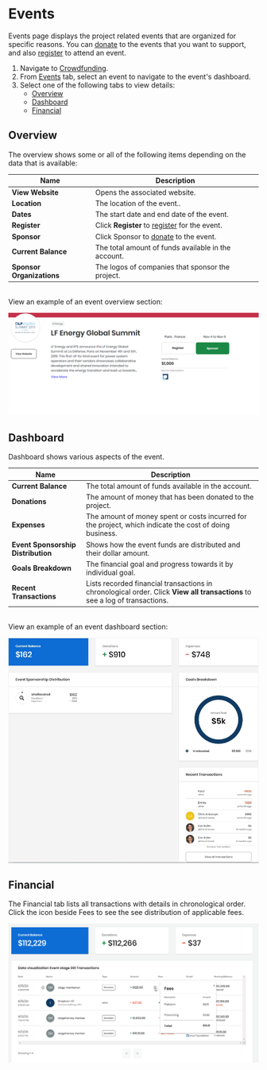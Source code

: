 # Events

Events page displays the project related events that are organized for specific reasons. You can [donate](../donate-sponsor/) to the events that you want to support, and also [register](../register-for-an-event.md) to attend an event.

1. Navigate to [Crowdfunding](https://crowdfunding.lfx.linuxfoundation.org).
2. From [Events](./#Dashboard-Events) tab, select an event to navigate to the event's dashboard.
3. Select one of the following tabs to view details:
   * [Overview](events.md#Events-Overview)
   * [Dashboard](events.md#Events-Dashboard)
   * [Financial](events.md#Events-Financial)

## Overview <a href="#events-overview" id="events-overview"></a>

The overview shows some or all of the following items depending on the data that is available:

| Name                      | Description                                                                  |
| ------------------------- | ---------------------------------------------------------------------------- |
| **View Website**          | Opens the associated website.                                                |
| **Location**              | The location of the event..                                                  |
| **Dates**                 | The start date and end date of the event.                                    |
| **Register**              | Click **Register** to [register](../register-for-an-event.md) for the event. |
| **Sponsor**               | Click Sponsor to [donate](../donate-sponsor/) to the event.                  |
| **Current Balance**       | The total amount of funds available in the account.                          |
| **Sponsor Organizations** | The logos of companies that sponsor the project.                             |

\
View an example of an event overview section:

![event overview](<../../.gitbook/assets/event overview.png>)

## Dashboard <a href="#events-dashboard" id="events-dashboard"></a>

Dashboard shows various aspects of the event.

| Name                               | Description                                                                                                                 |
| ---------------------------------- | --------------------------------------------------------------------------------------------------------------------------- |
| **Current Balance**                | The total amount of funds available in the account.                                                                         |
| **Donations**                      | The amount of money that has been donated to the project.                                                                   |
| **Expenses**                       | The amount of money spent or costs incurred for the project, which indicate the cost of doing business.                     |
| **Event Sponsorship Distribution** | Shows how the event funds are distributed and their dollar amount.                                                          |
| **Goals Breakdown**                | The financial goal and progress towards it by individual goal.                                                              |
| **Recent Transactions**            | Lists recorded financial transactions in chronological order. Click **View all transactions** to see a log of transactions. |

\
View an example of an event dashboard section:

![](../../.gitbook/assets/7418517.jpg)

## Financial <a href="#events-financial" id="events-financial"></a>

The Financial tab lists all transactions with details in chronological order. Click the icon beside Fees to see the see distribution of applicable fees.

![](<../../.gitbook/assets/fees icon events.png>)
